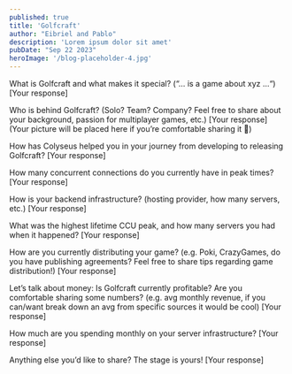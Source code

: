 ```yaml
---
published: true
title: 'Golfcraft'
author: "Eibriel and Pablo"
description: 'Lorem ipsum dolor sit amet'
pubDate: "Sep 22 2023"
heroImage: '/blog-placeholder-4.jpg'
---
```


What is Golfcraft and what makes it special? (“… is a game about xyz …“)
[Your response]

Who is behind Golfcraft? (Solo? Team? Company? Feel free to share about your background, passion for multiplayer games, etc.)
[Your response]
(Your picture will be placed here if you’re comfortable sharing it 🙂)


How has Colyseus helped you in your journey from developing to releasing Golfcraft?
[Your response]


How many concurrent connections do you currently have in peak times?
[Your response]

How is your backend infrastructure? (hosting provider, how many servers, etc.)
[Your response]


What was the highest lifetime CCU peak, and how many servers you had when it happened?
[Your response]

How are you currently distributing your game? (e.g. Poki, CrazyGames, do you have publishing agreements? Feel free to share tips regarding game distribution!)
[Your response]

Let’s talk about money:
Is Golfcraft currently profitable? Are you comfortable sharing some numbers? (e.g. avg monthly revenue, if you can/want break down an avg from specific sources it would be cool)
[Your response]

How much are you spending monthly on your server infrastructure?
[Your response]

Anything else you’d like to share? The stage is yours!
[Your response]
